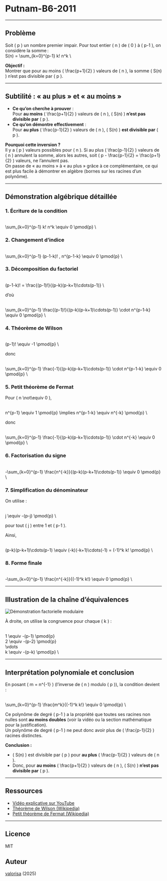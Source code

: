 # Putnam-B6-2011

---

## Problème

Soit \( p \) un nombre premier impair. Pour tout entier \( n \) de \( 0 \) à \( p-1 \), on considère la somme :
\
S(n) = \sum_{k=0}^{p-1} k! n^k
\

**Objectif :**  
Montrer que pour au moins \( \frac{p+1}{2} \) valeurs de \( n \), la somme \( S(n) \) n’est pas divisible par \( p \).

---

## Subtilité : « au plus » et « au moins »

- **Ce qu’on cherche à prouver** :  
  Pour **au moins** \( \frac{p+1}{2} \) valeurs de \( n \), \( S(n) \) **n’est pas divisible par** \( p \).
- **Ce qu’on démontre effectivement** :  
  Pour **au plus** \( \frac{p-1}{2} \) valeurs de \( n \), \( S(n) \) **est divisible par** \( p \).

**Pourquoi cette inversion ?**  
Il y a \( p \) valeurs possibles pour \( n \). Si au plus \( \frac{p-1}{2} \) valeurs de \( n \) annulent la somme, alors les autres, soit \( p - \frac{p-1}{2} = \frac{p+1}{2} \) valeurs, ne l’annulent pas.  
On passe de « au moins » à « au plus » grâce à ce complémentaire, ce qui est plus facile à démontrer en algèbre (bornes sur les racines d’un polynôme).

---

## Démonstration algébrique détaillée

### 1. Écriture de la condition

\
\sum_{k=0}^{p-1} k! n^k \equiv 0 \pmod{p}
\

### 2. Changement d’indice

\
\sum_{k=0}^{p-1} (p-1-k)! \, n^{p-1-k} \equiv 0 \pmod{p}
\

### 3. Décomposition du factoriel

\
(p-1-k)! = \frac{(p-1)!}{(p-k)(p-k+1)\cdots(p-1)}
\

d’où

\
\sum_{k=0}^{p-1} \frac{(p-1)!}{(p-k)(p-k+1)\cdots(p-1)} \cdot n^{p-1-k} \equiv 0 \pmod{p}
\

### 4. Théorème de Wilson

\
(p-1)! \equiv -1 \pmod{p}
\

donc

\
\sum_{k=0}^{p-1} \frac{-1}{(p-k)(p-k+1)\cdots(p-1)} \cdot n^{p-1-k} \equiv 0 \pmod{p}
\

### 5. Petit théorème de Fermat

Pour \( n \not\equiv 0 \),

\
n^{p-1} \equiv 1 \pmod{p} \implies n^{p-1-k} \equiv n^{-k} \pmod{p}
\

donc

\
\sum_{k=0}^{p-1} \frac{-1}{(p-k)(p-k+1)\cdots(p-1)} \cdot n^{-k} \equiv 0 \pmod{p}
\

### 6. Factorisation du signe

\
-\sum_{k=0}^{p-1} \frac{n^{-k}}{(p-k)(p-k+1)\cdots(p-1)} \equiv 0 \pmod{p}
\

### 7. Simplification du dénominateur

On utilise :

\
j \equiv -(p-j) \pmod{p}
\

pour tout \( j \) entre 1 et \( p-1 \).

Ainsi,

\
(p-k)(p-k+1)\cdots(p-1) \equiv (-k)(-k+1)\cdots(-1) = (-1)^k k! \pmod{p}
\

### 8. Forme finale

\
-\sum_{k=0}^{p-1} \frac{n^{-k}}{(-1)^k k!} \equiv 0 \pmod{p}
\

---

## Illustration de la chaîne d’équivalences

![Démonstration factorielle modulaire](img/Screenshot_2025-06-22-12-06-31-83_f9ee0578fe1cc94de7482bd41accb329.jpg)

À droite, on utilise la congruence pour chaque \( k \) :

\
1 \equiv -(p-1) \pmod{p}  
2 \equiv -(p-2) \pmod{p}  
\vdots  
k \equiv -(p-k) \pmod{p}
\

---

## Interprétation polynomiale et conclusion

En posant \( m = n^{-1} \) (l’inverse de \( n \) modulo \( p \)), la condition devient :

\
\sum_{k=0}^{p-1} \frac{m^k}{(-1)^k k!} \equiv 0 \pmod{p}
\

Ce polynôme de degré \( p-1 \) a la propriété que toutes ses racines non nulles sont **au moins doubles** (voir la vidéo ou la section mathématique pour la justification).  
Un polynôme de degré \( p-1 \) ne peut donc avoir plus de \( \frac{p-1}{2} \) racines distinctes.

**Conclusion :**
- \( S(n) \) est divisible par \( p \) pour **au plus** \( \frac{p-1}{2} \) valeurs de \( n \).
- Donc, pour **au moins** \( \frac{p+1}{2} \) valeurs de \( n \), \( S(n) \) **n’est pas divisible par** \( p \).

---

## Ressources

- [Vidéo explicative sur YouTube](https://youtu.be/DSp1rOl1jEo?si=VrI2m_0_M9PHf9Rz)
- [Théorème de Wilson (Wikipedia)](https://fr.wikipedia.org/wiki/Th%C3%A9or%C3%A8me_de_Wilson)
- [Petit théorème de Fermat (Wikipedia)](https://fr.wikipedia.org/wiki/Petit_th%C3%A9or%C3%A8me_de_Fermat)

---

## Licence

MIT

## Auteur

[valorisa](https://www.github.com/valorisa)
(2025)
